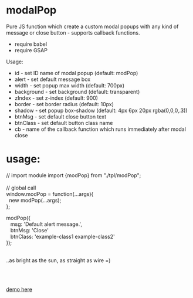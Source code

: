 # modalPop
Pure JS function which create a custom modal popups with any kind of message or close button - supports callback functions.


* require babel
* require GSAP

Usage:

- id - set ID name of modal popup (default: modPop)
- alert - set default message box
- width - set popup max width (default: 700px)
- background - set background (default: transparent)
- zIndex - set z-index (default: 900)
- border - set border radius (default: 10px)
- shadow - set popup box-shadow (default: 4px 6px 20px rgba(0,0,0,.3))
- btnMsg - set default close button text
- btnClass - set default button class name
- cb - name of the callback function which runs immediately after modal close

# usage:

// import module
import {modPop} from "./tpl/modPop";<br><br>
// global call<br>
window.modPop = function(...args){<br>
&nbsp;&nbsp;new modPop(...args);<br>
};<br>

modPop({<br>
&nbsp;&nbsp;  msg: '<span class="alert">Default alert message.</span>',<br>
&nbsp;&nbsp;  btnMsg: 'Close'<br>
&nbsp;&nbsp;  btnClass: 'example-class1 example-class2'<br>
});<br><br>

..as bright as the sun, as straight as wire =)

<br><br>

<a href="http://www.modweb.pl/projects/css-framework/">demo here</a>
